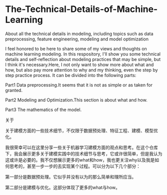 # The-Technical-Details-of-Machine-Learning
About all the technical details in modeling, including topics such as data preprocessing, feature engineering, modeling and model optimization

I feel honored to be here to share some of my views and thoughts on machine learning modeling. In this respository, I'll show you some technical details and self-reflection about modeling practices that may be simple, but I think it's necessary.Here, I not only want to show more about what and how, but also pay more attention to why and my thinking, even the step by step practice process. It can be divided into the following parts:

Part1 Data preprocessing.It seems that it is not as simple or as taken for granted.

Part2 Modeling and Optimization.This section is about what and how.

Part3 The mathematics of the model.

关于


关于建模方面的一些技术细节，不仅限于数据预处理、特征工程、建模、模型优化。

我很荣幸可以在这里分享一些关于机器学习建模方面的观点和思考。在这个仓库下，我会展示更多关于建模实践中的技术细节与思考，它或许很简单，但是我认为这或许是必要的。我不仅想展示更多的what和how，我也更关注why以及我是如何思考的，甚至一步一步的去实现某个过程。可以分为以下几个部分：

第一部分是数据预处理。它似乎并没有以为的那么简单和理所应当。

第二部分是建模与优化。这部分体现了更多的what与how。
